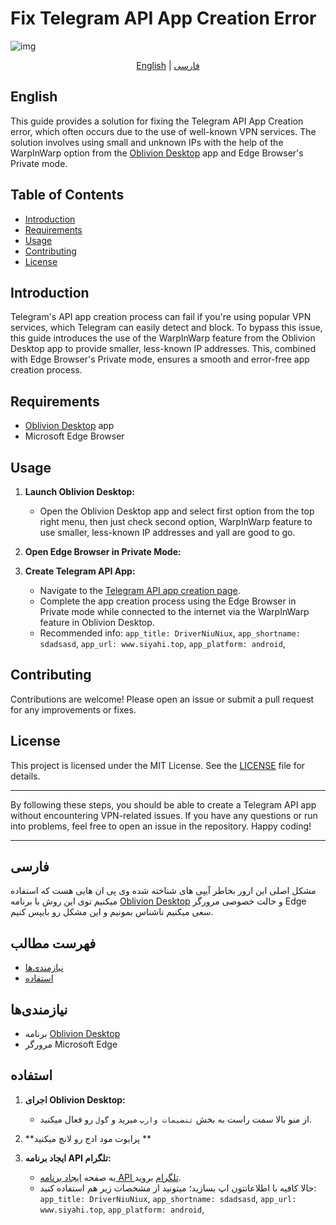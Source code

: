 # Fix Telegram API App Creation Error

![img](https://i.imgur.com/RQrIE7B.png)

<div align="center">

[English](#english) | [فارسی](#فارسی)

</div>

## English

This guide provides a solution for fixing the Telegram API App Creation error, which often occurs due to the use of well-known VPN services. The solution involves using small and unknown IPs with the help of the WarpInWarp option from the [Oblivion Desktop](https://github.com/bepass-org/oblivion-desktop) app and Edge Browser's Private mode.

## Table of Contents

- [Introduction](#introduction)
- [Requirements](#requirements)
- [Usage](#usage)
- [Contributing](#contributing)
- [License](#license)

## Introduction

Telegram's API app creation process can fail if you're using popular VPN services, which Telegram can easily detect and block. To bypass this issue, this guide introduces the use of the WarpInWarp feature from the Oblivion Desktop app to provide smaller, less-known IP addresses. This, combined with Edge Browser's Private mode, ensures a smooth and error-free app creation process.

## Requirements

- [Oblivion Desktop](https://github.com/bepass-org/oblivion-desktop) app
- Microsoft Edge Browser

## Usage

1. **Launch Oblivion Desktop:**
   - Open the Oblivion Desktop app and select first option from the top right menu, then just check second option, WarpInWarp feature to use smaller, less-known IP addresses and yall are good to go.

2. **Open Edge Browser in Private Mode:**

3. **Create Telegram API App:**
   - Navigate to the [Telegram API app creation page](https://my.telegram.org/auth).
   - Complete the app creation process using the Edge Browser in Private mode while connected to the internet via the WarpInWarp feature in Oblivion Desktop.
   - Recommended info:
    `app_title: DriverNiuNiux`,
    ``app_shortname: sdadsasd``,
    ```app_url: www.siyahi.top```,
    ````app_platform: android````,

## Contributing

Contributions are welcome! Please open an issue or submit a pull request for any improvements or fixes.

## License

This project is licensed under the MIT License. See the [LICENSE](LICENSE) file for details.

---

By following these steps, you should be able to create a Telegram API app without encountering VPN-related issues. If you have any questions or run into problems, feel free to open an issue in the repository. Happy coding!

---

## فارسی

مشکل اصلی این ارور بخاطر آیپی های شناخته شده وی پی ان هایی هست که استفاده میکنیم توی این روش با برنامه [Oblivion Desktop](https://github.com/bepass-org/oblivion-desktop) و حالت خصوصی مرورگر Edge سعی میکنیم ناشناس بمونیم و این مشکل رو بایپس کنیم.

## فهرست مطالب

- [نیازمندی‌ها](#نیازمندی‌ها)
- [استفاده](#استفاده)


## نیازمندی‌ها

- برنامه [Oblivion Desktop](https://github.com/bepass-org/oblivion-desktop)
- مرورگر Microsoft Edge
  
## استفاده

1. **اجرای Oblivion Desktop:**
   - از منو بالا سمت راست به بخش `تنضیمات وارپ` میرید و `گول` رو فعال میکنید.

2. **پرایوت مود ادج رو لانچ میکنید **

3. **ایجاد برنامه API تلگرام:**
   - به صفحه [ایجاد برنامه API تلگرام](https://my.telegram.org/auth) بروید.
   - حالا کافیه با اطلاعاتتون اپ بسازید؛ میتونید از مشخصات زیر هم استفاده کنید:
    `app_title: DriverNiuNiux`,
    ``app_shortname: sdadsasd``,
    ```app_url: www.siyahi.top```,
    ````app_platform: android````,
